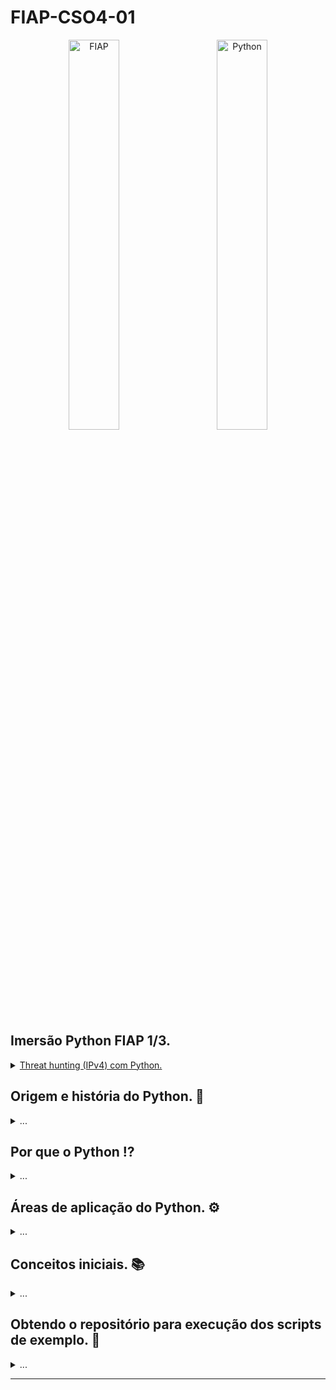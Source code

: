 # FIAP-CSO4-01

<p align="center">
  <img alt="FIAP" src="https://upload.wikimedia.org/wikipedia/commons/thumb/f/f8/Python_logo_and_wordmark.svg/1920px-Python_logo_and_wordmark.svg.png" title="Admin password alert on Discord web." width="40%">
&nbsp; &nbsp; &nbsp; &nbsp;
  <img alt="Python" src="https://i.imgur.com/vl3WJ2v.png" width="40%">
</p>

## Imersão Python FIAP 1/3.

[<details><summary>Threat hunting (IPv4) com Python.</summary>](https://github.com/usrbinbrain/fiap-python-02/blob/main/README.md#extra%C3%A7%C3%A3o-e-an%C3%A1lise-de-ipv4-com-python)

  - Conceitos fundamentais mais aplicáveis da linguagem.
  - Obter dados do sistema operacional.
  - Interagir com uma API pública.
  - Identificar endereços IPv4 maliciosos.
  - Enviar alertas para uma plataforma online e acessível 24/7.

</details>

## Origem e história do Python. 📜

<details><summary>...</summary>
	
#### 1 - Guido, o criador.
	
O holandês Guido Van Rossum nasceu na capital da província da Holanda do Norte (Haarlem), dia 31 de janeiro de `1956`, estudou matemática na Universidade de Amsterdã, obtendo seu mestrador em `1982`.
	
As linguagens de programação mais discutidas da época eram o ALGOL, Pascal e Fortran, no final do ano de 1989 Guido tomou uma decisão que permitiria o nascimento da linguagem Python.
	
<p align="center">
  <img alt="Guido Van Rossum (2004)" src="https://upload.wikimedia.org/wikipedia/commons/e/e2/Guido-portrait-2014-drc.jpg" title="Guido Van Rossum (2004)" width="35%">
</p>
	
#### 2 - A criatura, o Python.
	
Em dezembro de `1989`, o matemático/programador holandês `Guido Van Rossum` tinha que implementar a linguagem de programação conhecida como ABC, mas essa linguagem tinha varias limitações, uma delas era não conseguir lidar com exeções de uma sistema operacional chamado amoeba.
	
Após realizar a busca de uma linguagem para substituir o ABC e não encontrar uma linguagem semelhante, Guido decidiu que criaria sua própria linguagem, e que seria mais simples, versátil e sem as limitações do ABC.
	
Buscando criar uma linguagem fácil de aprender, em `1991` Guido lançou o primeiro release da linguagem `Python`, quando desenvolveu a linguagem, ele pensou que precisava de um nome que fosse curto, único e um pouco misterioso, e nomeou o projeto de Python, tendo como referência um programa de TV da BBC (1980) chamado `Fly Circus de Monty Python`.

No ano `2000` a versão 2.0 do Python foi lançada, trazendo novas funcionalidades que colocava o linguagem em nível de paridade com linguagens tradicionais como **SETL** e **Haskell**.

Como o Python recebeu uma grande aderência por parte dos programadores após seu lançamento, 10 anos depois de sua criação, em 6 de março de `2001` foi criada a organização sem fins lucrativos `Python Software Foundation (PSF)`, que passou a deter os direitos de propriedade intelectual por trás da linguagem e ter o Guido Van Rossum como presidente.
	
Em `2002` a Free Software Foundation (FSF) criada por Richard Matthew Stallman, premiou Guido com o **Prêmio por Avanços em Software Livre** de 2001.
	
De `2005` a `2012`, Van Rossum trabalhou na Google desenvolvendo exclusivamente a linguagem Python durante metade de sua horas trabalhadas durante o dia, permitindo que a versão 3.0 do Python fosse lançada em dezembro de `2008`.

Em janeiro de `2013` começou a trabalhar para Dropbox, até que em julho de `2018`, ele anunciou que estaria se afastando do cargo de diretor da Python Software Foundation (PSF), Guido e a equipe de desenvolvimento da linguagem Python entraram em discordância sobre um nova atualização (PEP572) que romperia com os padrões de sintaxe da linguagem.

No ano de 2020 Guido começou a trabalhar na divisão de desenvolvimento da Microsoft, tendo foco em continuar desenvolvendo o Python e estreitar o espaço entre a Microsoft e o mundo Open Source.

Desde então a linguagem vem se estabelencendo com umas das linguagens de programação mais usada no mundo, esse esquema abaixo representa o relatorio do GitHub das linguagems de programação mais usadas na plataforma, essa perqueisa teve 73 milhões de desenvolvedores avaliados durante 8 anos.

<p align="center">
  <img alt="GitHub (2022)" src="https://i.imgur.com/NM28krq.png" title="GitHub (2022)" width="70%">
</p>

	
</details>


## Por que o Python ⁉️

<details><summary>...</summary>
	
 - [x] Facilidade em aprender, usar, entender e instalar.

> Python tem uma sintaxe simples e intuitiva, o que a torna fácil de aprender para programadores iniciantes. Além disso, a linguagem possui uma documentação abrangente e uma grande comunidade disponível para ajudar com dúvidas e problemas. Isso facilita o uso e a compreensão da linguagem, bem como a instalação em diferentes sistemas operacionais.

 - [x] É conciso, tem uma lógica e linha de raciocínio bem simples e direta.

> Python foi projetado para ser uma linguagem de fácil leitura e manutenção. Isso é alcançado através de uma sintaxe simples e direta, que permite expressar ideias de forma clara e concisa. Isso facilita a escrita, leitura e manutenção do código.
 
 - [x] É código aberto, ou seja, aberta a contribuições no desenvolvimento, motivando uma vasta e ativa comunidade.

> Python é uma linguagem de código aberto, o que significa que qualquer pessoa pode contribuir para o seu desenvolvimento. Isso leva a uma comunidade ativa e diversificada, que contribui para o desenvolvimento contínuo da linguagem.

 - [x] É multiplataforma, você pode criar um único programa com a possibilidade de ser usado em vários sistemas operacionais.

> Python é uma linguagem multiplataforma, o que significa que o código pode ser executado em vários sistemas operacionais, incluindo Windows, Linux e MacOS. Isso facilita a criação de programas que podem ser executados em vários sistemas operacionais sem necessidade de modificações.

 - [x] É nativo em sistemas operacionais Linux/Unix, possibilitando ampla cobertura de servidores e facilidade no rollback de aplicações.

> Como Python é nativo em sistemas operacionais Linux e Unix, é amplamente utilizado em servidores e sistemas de back-end. Isso permite uma ampla cobertura de servidores e facilidade no rollback de aplicações.

 - [x] Possui proriedades extensíveis, com mais de 100 mil bibliotecas publicadas, podendo reaproveitar soluções de outros desenvolvedores.

> Python tem uma grande variedade de bibliotecas disponíveis, com mais de 100 mil publicadas. Isso permite que os desenvolvedores possam reutilizar soluções já existentes e se concentrar em problemas específicos.

</details>

## Áreas de aplicação do Python. ⚙️

<details><summary>...</summary>
	
### Cibersegurança.

A flexibilidade da linguagem Python a transformou na linguagem ideal para a área de segurança da informação por poder ser utilizada para praticamente qualquer coisa dentro desse segmento. 

Ao longo dos anos, com a grande popularidade da linguagem, foram disponibilizadas muitas ferramentas e bibliotecas prontas para facilitar diversos trabalhos, por exemplo:

 - [x] **Scapy**, usado para para análise de pacotes.
 - [x] **Paimei**, excelente para engenharia reversa.
 - [x] **Volatility**, para extrair artefatos digitais da memória RAM em investigações forenses.

Python é uma das linguagems mais usadas no red team (segurança ofensiva), pois permite criar simulações de ataques de cibercriminosos, análise de malwares, envio e decodificação de pacotes, acesso a servidores, varredura de redes e até mesmo envio massivo de e-mails.

### Ciência de dados.

A ciência de dados é um dos campos de aplicação de Python mais famosos, utilizando as bibliotecas **pandas**, **NumPy**, **SciPy**, **StatsModels**, **scikit-learn** para análises de dados, e a **Plotly** para gerar gráficos com os resultados das analises.

As características do Python o torna um facilitador ao executar essa tarefa, fácil de criar scripts e utilizar suas diversas bibliotecas gratuitas, você poderá analisar, processar e exibir os dados com clareza e eficiência.

### Automação robótica de processos (RPA).

Robotic Process Automation (Automação robótica de processos) é um método aplicado de automação que utiliza de programação para criar uma lógica para realizar algum serviço usual. Ou seja, um programa que realiza um serviço que seria usualmente realizado por um ser humano.

Serviços que antes exigiam atenção de diversas pessoas agora podem ser realizados por um processo que é mais rápido. No setor de TI, por exemplo, a introdução de uma solução de RPA pode resultar em produções mais assertivas, resolução rápida de problemas e processos otimizados

Duas bibliotecas se destacam quando o assunto é o RPA, o **Selenium** e o **Pyautogui**, essas bibliotecas Python permitem desenvolver soluções que podem ser executadas 24 horas por dia e que podem seguir um padrão consistente de qualidade.

### Desenvolvimento web (Back-end).

Por ser uma linguagem livre, o desenvolvedor Back-end em Python pode economizar o tempo, afinal, pode se valer dos módulos compartilhados voluntariamente por outros usuários na internet. 

Alguns sites e aplicativos famosos foram criados em Python ou utilizam essa linguagem na construção, por exemplo: **Instagram**, **Google**, **Spotify**, **Netflix** e **Uber**.

Hoje existem 3 frameworks que dominan o desenvolvimento web no que diz respeito ao uso de Python, o **Django**, **Flask** e **FastAPI**.

</details>

## Conceitos iniciais. 📚

<details><summary>...</summary>
	
### Scripts em python.

De maneira direta, scripts são **roteiros** seguidos por sistemas computacionais e trazem dados que são processados e transformados em ações.

Na prática os scripts em python são arquivos de texto com instruções em forma de códigos que são interpretados de cima para baixo, todos scripts python tem a extensão `.py`.
	
<p align="center">
  <img alt="Scripting" src="https://i.pinimg.com/originals/06/60/ef/0660efe82fa3da42ed56eef013171835.gif" title="Scripting" width="25%">
</p>

Normalmente a primeira linha de um script Python é a shebang, essa linha determina a capacidade do script de ser executado como um executável autônomo sem digitar `python` de antemão no terminal, existem 2 tipos de shebang, a portátil e a fixa.
	
A shebang portátil permite que o script seja executado pela versão mais atual do Python que esteja instalada no servidor.

```bash
#!/usr/bin/env python3
```

A shebang fixa funciona, mas como ela informa o caminho absoluto do programa que vai executar o script, o script não vai ser executados em sistemas operacionais que tiverem o Python instalado em outro diretório.

```bash
#!/usr/local/bin/python
```

Quando um script Python tem a shebang na primeira linha, esse script pode ser executado da segunte forma no Linux.
	
```bash
./script_python.py
```

Quando o script não tem a shebang, o programa que vai interpretá-lo deve ser informado antes do script no comando Linux.
	
```bash
python3 ./script_python.py
```

### Estruturas basicas de armazenamamento de dados.

No Python, podemos utilizar diversos tipos de estruturas de dados. Estas estruturas resolvem um tipo de problema e podem ser úteis em diversas situações. 

As principais estruturas são as `variáveis`, `listas` e `dicionários` e veremos as diferenças e principais características de cada uma.

#### 1 - Variáveis.

Variáveis em Python são lugares reservados na memória de um dispositivo para o armazenamento de dados que posteriormente vão ser usados na execução de uma solução digital.

Essas variáveis podem ter formatos e tamanhos diferentes, confira alguns tipos:

 - [x] Tipo inteiro (**int**): tipagem composta por algarismos numéricos inteiros.

```python
# Declarando uma variável do tipo inteiro (int).
MINHA_VAR = 1
```

 - [x] Tipo ponto flutuante ou decimal (**float**): tipagem composta por algarismos decimais (frações).

```python
# Declarando uma variável do tipo flutuante (float).
MINHA_VAR = 0.3
```

 - [x] Tipo string (**str**): tipagem composta por caracteres que formam palavras, frases e textos.

```python
# Declarando uma variável do tipo string (str).
MINHA_VAR = 'Gabriel'
```

 - [x] Boolean (**bool**): tipagem composta por lógicas binárias, ou seja, expressões que podem ser classificadas como verdadeiras ou falsas.

```python
# Declarando uma variável do tipo boolean (bool).
MINHA_VAR = False

```

#### 1.1 - Melhores práticas na declaração de variáveis em Python.

Existem padrões estabelecidos no Python para que os programas possam ser mais escaláveis, refatoráveis, compreensíveis e legíveis dentre todos os programadores Python.

Existem dois padrões estabelecidos para declaração de nome de variáveis, o `camel case` e o `snake case`.

Na nomenclatura do padrão **camel case** a variável é declarada com uma letra maiúscula no inicio de cada palavra.

```python
# Nome de variável no padrão camel case.
MinhaVar = 10
```

Na nomenclatura do padrão **snake case** a variável é declarada com todas as palavras separadas por underline.

```python
# Nome de variável no padrão snake case.
minha_var = 10
```

#### 1.2 - Visualizando o valor e o tipo de uma variável.

Para visualizar o valor armazenado em uma variável é usada a função `print()`.

```python
# Declarando o valor da variavel.
minha_var = 10
# Exibindo o valor da variavel.
print(minha_var)
```
[Exemplo de execução](https://www.w3schools.com/python/trypython.asp?filename=demo_variables1)
	
Para identificar o tipo de uma variável usamos a função `type()` em conjunto com a função `print()`.

```python
# Declarando o valor da variavel.
minha_var = 10
# Identificando o tipo da variavel.
print(type(minha_var))
```

[Exemplo de execução](https://www.w3schools.com/python/trypython.asp?filename=demo_variables_type)

#### 2 - Listas.

Uma lista é a estrutura de dados mais básica do Python e armazena os dados em sequência, onde cada elemento possui sua posição na lista, denominada de índice. O primeiro elemento é sempre o índice zero e a cada elemento inserido na lista esse valor é incrementado.

No Python, uma lista pode armazenar qualquer tipo de dado primitivo (string, inteiro, float, etc), para a criação de uma lista no Python, a sintaxe é a seguinte:

```python
# Criação de uma lista vazia
minha_lista = []

# Criação de uma lista de inteiros
minha_lista = [1, 2, 10, 50]

# Criação de uma lista com vários tipos diferentes
minha_lista = ["FIAP", "Olá, mundo!", 50, 200, 3.2]
```

Para visualizar o valor completo ou apenas um determinado item de uma lista, observe o exemplo abaixo.
	
```python
# Criação de uma lista com vários tipos diferentes
minha_lista = ["FIAP", "Olá, mundo!", 50, 200, 3.2]
	
# Visualizando todos os dados da lista.
print(minha_lista)
	
# Visualizando um determinado dado da lista.
print(minha_lista[1])
```
	
[Exemplo de execução](https://www.w3schools.com/python/trypython.asp?filename=demo_list_duplicates)
	
#### 3 - dicionários.

No Python, os dicionários são coleções de itens desordenados, um elemento dentro de um dicionário possui uma chave atrelada a ele, uma espécie de identificador.

Sendo assim, é muito utilizado quando queremos armazenar dados de forma organizada e que possuem identificação única (como acontece em bancos de dados).

```python
# Declarando um dicionario com chaves numericas.
meu_dicionario = {1: "João", 2: "José"}

# Declarando um dicionario com chaves textuais.
meu_dicionario = {"nome": "Gabriel", "sobrenome": "Silva", "email": "gabriel.silva@exemplo.com"}
```
	
Para visualizar o valor completo ou apenas um determinado item de um dicionário, observe o exemplo abaixo.
	
```python
# Declarando um dicionario com chaves textuais.
meu_dicionario = {"nome": "Gabriel", "sobrenome": "Silva", "email": "gabriel.silva@exemplo.com"}
	
# Visualizando todos os dados do dicionário.
print(meu_dicionario)
	
# Visualizando um determinado dado do dicionário.
print(meu_dicionario["sobrenome"])
```

[Exemplo de execução](https://www.w3schools.com/python/trypython.asp?filename=demo_dictionary)
	
### Estruturas de Repetição (ou loops) do Python.

Loops ou estruturas de repetição são blocos básicos de qualquer linguagem de programação e são muito importantes, no python podemos usar o loop `for` e o `while` comforme os exemplos abaixo:

#### 1 - Loop for.

O `for` é utilizado para percorrer ou iterar sobre uma sequência de dados (variáveis, listas e dicionários), executando um conjunto de instruções em cada item.

```python
minha_lista = [1, 2, 3, 4, 5]

for item in minha_lista:
    print(item)

for item in minha_lista:
    print(f"Exibindo o item: {item}")
```

[Exemplo de execução](https://www.w3schools.com/python/trypython.asp?filename=demo_for)
	
#### 2 - Loop while.

O while é uma estrutura de repetição utilizada quando queremos que determinado bloco de código seja executado enquanto (do inglês while) determinada condição for satisfeita.

Isso permite que a estrutura de repetição execute até sua condição ser atendida, conforme o exemplo abaixo.

```python
contador = 0

while contador < 10:
    print(f'Valor do contador é {contador}')
    contador += 1
```

[Exemplo de execução](https://www.w3schools.com/python/trypython.asp?filename=demo_while)

### Estruturas de condição do Python.

Estruturas de condição são artifícios das linguagens de programação para determinar qual bloco de código será executado a partir de uma determinada condição.

No Python, assim como em outras linguagens, podemos trabalhar com as estruturas de condição utilizando o `if/else` como veremos abaixo.

#### 1 - Condição if.

O uso do `if` em um programa em Python visa verificar se determinada ação é verdadeira e executar o bloco de código contido em seu escopo.

```python
media = 7

if media > 6.9:
	print("Você foi aprovado!")
```

[Exemplo de execução](https://www.w3schools.com/python/trypython.asp?filename=demo_if2)
	
#### 2 - Condição if/else.

Já o uso o `if/else` fará com que uma das ações sejam executadas, já que se a condição dentro do if não for verdadeira, será executado o código contido no **else**.

O if/else irá testar caso a condição seja verdadeira e executar uma determinada ação ou caso a mesma não seja executar outra.

```python
media = 5

if media > 6.9:
	print("Você foi aprovado!")
else:
    print("Você foi reprovado.")
```

[Exemplo de execução](https://www.w3schools.com/python/trypython.asp?filename=demo_if_else2)
	
</details>

## Obtendo o repositório para execução dos scripts de exemplo. 📝

<details><summary>...</summary>
		
Para realizar o clone (download) desse repositório vamos usar o git, em sistemas Linux baseados em Debian o pacote git pode ser intalado digitando o seginte comando (como root) no seu terminal.

```bash
apt-get uptade && apt-get install git -y
```

Para clonar esse repositório digite o seguinto comando no seu termial.

```bash
git clone git@github.com:usrbinbrain/FIAP-CSO4-01.git
```

Adicione a permissão de execução em todos os script de exemplo na pasta `fiap-python-01/script-snippet` digitando o seguinte comando.

```bash
chmod +x FIAP-CSO4-01/script-snippet/*.py
```

Edite os valores das variaveis nos scripts de exemplo para obter resultados diferentes.

</details>
	
---
